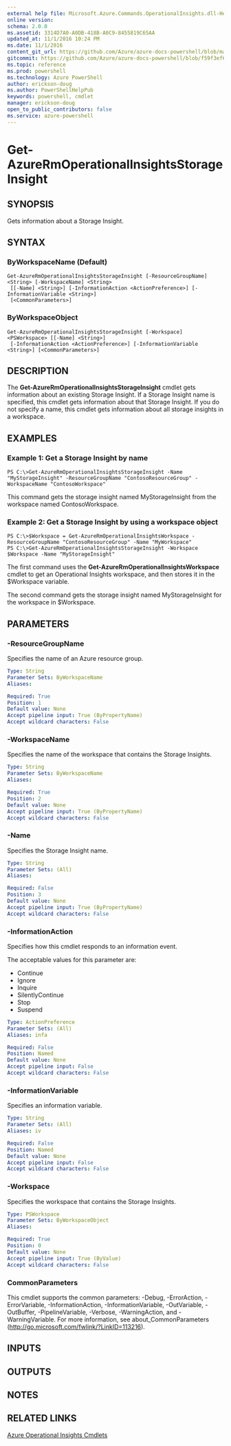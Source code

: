```yaml
---
external help file: Microsoft.Azure.Commands.OperationalInsights.dll-Help.xml
online version: 
schema: 2.0.0
ms.assetid: 3314D7A0-A0DB-418B-A0C9-8455819C65AA
updated_at: 11/1/2016 10:24 PM
ms.date: 11/1/2016
content_git_url: https://github.com/Azure/azure-docs-powershell/blob/master/azureps-cmdlets-docs/ResourceManager/AzureRM.OperationalInsights/v1.0.12/Get-AzureRmOperationalInsightsStorageInsight.md
gitcommit: https://github.com/Azure/azure-docs-powershell/blob/f59f3ef60bc592383812213e69fd77ba950759ed/azureps-cmdlets-docs/ResourceManager/AzureRM.OperationalInsights/v1.0.12/Get-AzureRmOperationalInsightsStorageInsight.md
ms.topic: reference
ms.prod: powershell
ms.technology: Azure PowerShell
author: erickson-doug
ms.author: PowerShellHelpPub
keywords: powershell, cmdlet
manager: erickson-doug
open_to_public_contributors: false
ms.service: azure-powershell
---
```


# Get-AzureRmOperationalInsightsStorageInsight

## SYNOPSIS
Gets information about a Storage Insight.

## SYNTAX

### ByWorkspaceName (Default)
```
Get-AzureRmOperationalInsightsStorageInsight [-ResourceGroupName] <String> [-WorkspaceName] <String>
 [[-Name] <String>] [-InformationAction <ActionPreference>] [-InformationVariable <String>]
 [<CommonParameters>]
```

### ByWorkspaceObject
```
Get-AzureRmOperationalInsightsStorageInsight [-Workspace] <PSWorkspace> [[-Name] <String>]
 [-InformationAction <ActionPreference>] [-InformationVariable <String>] [<CommonParameters>]
```

## DESCRIPTION
The **Get-AzureRmOperationalInsightsStorageInsight** cmdlet gets information about an existing Storage Insight.
If a Storage Insight name is specified, this cmdlet gets information about that Storage Insight.
If you do not specify a name, this cmdlet gets information about all storage insights in a workspace.

## EXAMPLES

### Example 1: Get a Storage Insight by name
```
PS C:\>Get-AzureRmOperationalInsightsStorageInsight -Name "MyStorageInsight" -ResourceGroupName "ContosoResourceGroup" -WorkspaceName "ContosoWorkspace"
```

This command gets the storage insight named MyStorageInsight from the workspace named ContosoWorkspace.

### Example 2: Get a Storage Insight by using a workspace object
```
PS C:\>$Workspace = Get-AzureRmOperationalInsightsWorkspace -ResourceGroupName "ContosoResourceGroup" -Name "MyWorkspace"
PS C:\>Get-AzureRmOperationalInsightsStorageInsight -Workspace $Workspace -Name "MyStorageInsight"
```

The first command uses the **Get-AzureRmOperationalInsightsWorkspace** cmdlet to get an Operational Insights workspace, and then stores it in the $Workspace variable.

The second command gets the storage insight named MyStorageInsight for the workspace in $Workspace.

## PARAMETERS

### -ResourceGroupName
Specifies the name of an Azure resource group.

```yaml
Type: String
Parameter Sets: ByWorkspaceName
Aliases: 

Required: True
Position: 1
Default value: None
Accept pipeline input: True (ByPropertyName)
Accept wildcard characters: False
```

### -WorkspaceName
Specifies the name of the workspace that contains the Storage Insights.

```yaml
Type: String
Parameter Sets: ByWorkspaceName
Aliases: 

Required: True
Position: 2
Default value: None
Accept pipeline input: True (ByPropertyName)
Accept wildcard characters: False
```

### -Name
Specifies the Storage Insight name.

```yaml
Type: String
Parameter Sets: (All)
Aliases: 

Required: False
Position: 3
Default value: None
Accept pipeline input: True (ByPropertyName)
Accept wildcard characters: False
```

### -InformationAction
Specifies how this cmdlet responds to an information event.

The acceptable values for this parameter are:

- Continue
- Ignore
- Inquire
- SilentlyContinue
- Stop
- Suspend

```yaml
Type: ActionPreference
Parameter Sets: (All)
Aliases: infa

Required: False
Position: Named
Default value: None
Accept pipeline input: False
Accept wildcard characters: False
```

### -InformationVariable
Specifies an information variable.

```yaml
Type: String
Parameter Sets: (All)
Aliases: iv

Required: False
Position: Named
Default value: None
Accept pipeline input: False
Accept wildcard characters: False
```

### -Workspace
Specifies the workspace that contains the Storage Insights.

```yaml
Type: PSWorkspace
Parameter Sets: ByWorkspaceObject
Aliases: 

Required: True
Position: 0
Default value: None
Accept pipeline input: True (ByValue)
Accept wildcard characters: False
```

### CommonParameters
This cmdlet supports the common parameters: -Debug, -ErrorAction, -ErrorVariable, -InformationAction, -InformationVariable, -OutVariable, -OutBuffer, -PipelineVariable, -Verbose, -WarningAction, and -WarningVariable. For more information, see about_CommonParameters (http://go.microsoft.com/fwlink/?LinkID=113216).

## INPUTS

## OUTPUTS

## NOTES

## RELATED LINKS

[Azure Operational Insights Cmdlets](xref:ResourceManager/AzureRM.OperationalInsights/v1.0.12/AzureRM.OperationalInsights.md)


